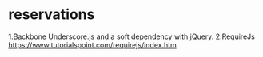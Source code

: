 # reservations
1.Backbone Underscore.js and a soft dependency with jQuery.
2.RequireJs https://www.tutorialspoint.com/requirejs/index.htm